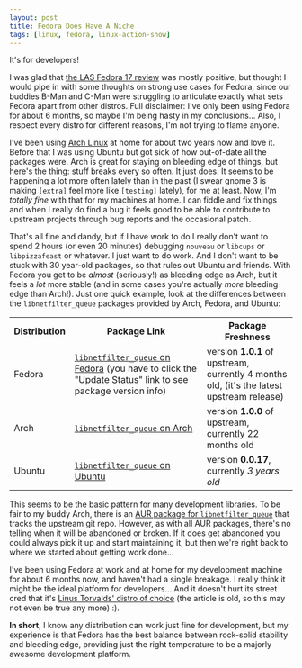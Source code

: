```yaml
---
layout: post
title: Fedora Does Have A Niche
tags: [linux, fedora, linux-action-show]
---
```


It's for developers!

I was glad that
[the LAS Fedora 17 review](http://www.jupiterbroadcasting.com/19962/fedora-17-review-las-s22e01/)
was mostly positive, but thought I would pipe in with some thoughts on
strong use cases for Fedora, since our buddies B-Man and C-Man were
struggling to articulate exactly what sets Fedora apart from other
distros. Full disclaimer: I've only been using Fedora for about 6
months, so maybe I'm being hasty in my conclusions... Also, I respect
every distro for different reasons, I'm not trying to flame anyone.

I've been using [Arch Linux](http://www.archlinux.org/) at home for
about two years now and love it. Before that I was using Ubuntu but
got sick of how out-of-date all the packages were. Arch is great for
staying on bleeding edge of things, but here's the thing: stuff breaks
every so often. It just does. It seems to be happening a lot more
often lately than in the past (I swear gnome 3 is making `[extra]`
feel more like `[testing]` lately), for me at least. Now, I'm *totally
fine* with that for my machines at home. I can fiddle and fix things
and when I really do find a bug it feels good to be able to contribute
to upstream projects through bug reports and the occasional patch.

That's all fine and dandy, but if I have work to do I really don't
want to spend 2 hours (or even 20 minutes) debugging `nouveau` or
`libcups` or `libpizzafeast` or whatever. I just want to do work. And
I don't want to be stuck with 30 year-old packages, so that rules out
Ubuntu and friends. With Fedora you get to be *almost* (seriously!) as
bleeding edge as Arch, but it feels a *lot* more stable (and in some
cases you're actually *more* bleeding edge than Arch!). Just one quick
example, look at the differences between the `libnetfilter_queue`
packages provided by Arch, Fedora, and Ubuntu:

<table>
<tr>
<th>Distribution</th>
<th>Package Link</th>
<th>Package Freshness</th>
</tr>

<tr>
<td>Fedora</td>
<td><a href="https://admin.fedoraproject.org/pkgdb/acls/name/libnetfilter_queue"><code>libnetfilter_queue</code> on Fedora</a> (you have to click the "Update Status" link to see package version info)</td>
<td>version <b>1.0.1</b> of upstream, currently 4 months old, (it's the
latest upstream release)</td>
</tr>

<tr>
<td>Arch</td>
<td><a href="http://www.archlinux.org/packages/community/i686/libnetfilter_queue/"><code>libnetfilter_queue</code> on Arch</a></td>
<td>version <b>1.0.0</b> of upstream, currently 22 months old </td>
</tr>

<tr>
<td>Ubuntu</td>
<td><a href="http://packages.ubuntu.com/precise/libnetfilter-queue-dev"><code>libnetfilter_queue</code> on Ubuntu</a></td>
<td>version <b>0.0.17</b>, currently <i>3 years old</i> </td>
</tr>

</table>

This seems to be the basic pattern for many development libraries. To
be fair to my buddy Arch, there is an
[AUR package for `libnetfilter_queue`](https://aur.archlinux.org/packages.php?ID=59142)
that tracks the upstream git repo. However, as with all AUR packages,
there's no telling when it will be abandoned or broken. If it does get
abandoned you could always pick it up and start maintaining it, but
then we're right back to where we started about getting work done...

I've been using Fedora at work and at home for my development machine
for about 6 months now, and haven't had a single breakage. I really
think it might be the ideal platform for developers... And it doesn't
hurt its street cred that it's
[Linus Torvalds' distro of choice](http://news.oreilly.com/2008/07/linux-torvalds-on-linux-distri.html)
(the article is old, so this may not even be true any more) :).

**In short**, I know any distribution can work just fine for
development, but my experience is that Fedora has the best balance
between rock-solid stability and bleeding edge, providing just the
right temperature to be a majorly awesome development platform.
